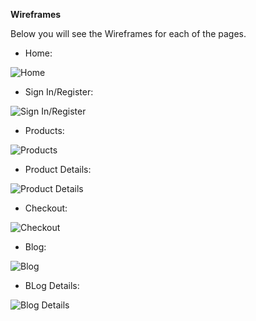 **Wireframes**

Below you will see the Wireframes for each of the pages. 

- Home: 

![Home](readme-additions/home-wireframe.JPG)

- Sign In/Register:
 
![Sign In/Register](readme-additions/signin-wireframes.JPG)

- Products:

![Products](readme-additions/products-wireframes.JPG)

- Product Details:

![Product Details](readme-additions/prudctdeets-wireframes.JPG)

- Checkout:

![Checkout](readme-additions/checkout-wireframes.JPG)

- Blog:

![Blog](readme-additions/blog-wireframes.JPG)

- BLog Details:

![Blog Details](readme-additions/blogdeets-wireframes.JPG)